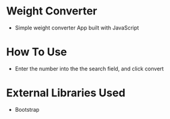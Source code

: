 # Weight Converter 

* Simple weight converter App built with JavaScript

# How To Use 

* Enter the number into the the search field, and click convert

# External Libraries Used

* Bootstrap